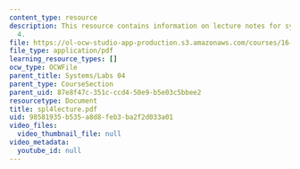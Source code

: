 ```yaml
---
content_type: resource
description: This resource contains information on lecture notes for systems problem
  4.
file: https://ol-ocw-studio-app-production.s3.amazonaws.com/courses/16-01-unified-engineering-i-ii-iii-iv-fall-2005-spring-2006/98581935b535a8d8feb3ba2f2d033a01_spl4lecture.pdf
file_type: application/pdf
learning_resource_types: []
ocw_type: OCWFile
parent_title: Systems/Labs 04
parent_type: CourseSection
parent_uid: 87e8f47c-351c-ccd4-50e9-b5e03c5bbee2
resourcetype: Document
title: spl4lecture.pdf
uid: 98581935-b535-a8d8-feb3-ba2f2d033a01
video_files:
  video_thumbnail_file: null
video_metadata:
  youtube_id: null
---
```

